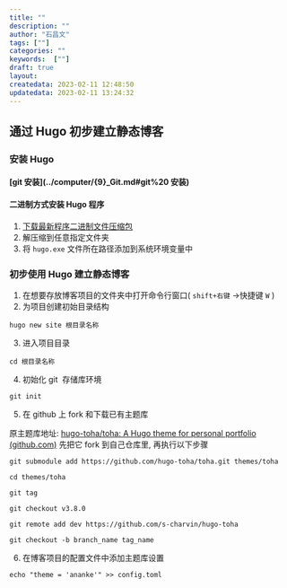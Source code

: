 ```yaml
---
title: ""
description: ""
author: "石昌文"
tags: [""]
categories: ""
keywords:  [""]
draft: true
layout: 
createdata: 2023-02-11 12:48:50
updatedata: 2023-02-11 13:24:32
---
```


## 通过 Hugo 初步建立静态博客

### 安装 Hugo

#### [git 安装](../computer/{9}_Git.md#git%20 安装)

#### 二进制方式安装 Hugo 程序

1. [下载最新程序二进制文件压缩包](https://github.com/gohugoio/hugo/releases/latest)
2. 解压缩到任意指定文件夹
3. 将 `hugo.exe` 文件所在路径添加到系统环境变量中

### 初步使用 Hugo 建立静态博客

1. 在想要存放博客项目的文件夹中打开命令行窗口( `shift+右键` ->快捷键 `W` )
2. 为项目创建初始目录结构 
```
hugo new site 根目录名称
```
3. 进入项目目录 
```
cd 根目录名称
```
4. 初始化 git  存储库环境 
```
git init
```
5. 在 github 上 fork 和下载已有主题库

原主题库地址: [hugo-toha/toha: A Hugo theme for personal portfolio (github.com)](https://github.com/hugo-toha/toha)
先把它 fork 到自己仓库里, 再执行以下步骤

```
git submodule add https://github.com/hugo-toha/toha.git themes/toha

cd themes/toha

git tag

git checkout v3.8.0

git remote add dev https://github.com/s-charvin/hugo-toha

git checkout -b branch_name tag_name

```
6. 在博客项目的配置文件中添加主题库设置
```
echo "theme = 'ananke'" >> config.toml
```
